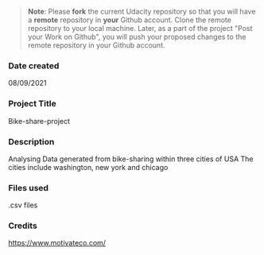>**Note**: Please **fork** the current Udacity repository so that you will have a **remote** repository in **your** Github account. Clone the remote repository to your local machine. Later, as a part of the project "Post your Work on Github", you will push your proposed changes to the remote repository in your Github account.

### Date created
08/09/2021

### Project Title
Bike-share-project

### Description
Analysing Data generated from bike-sharing within three cities of USA
The cities include washington, new york and chicago

### Files used
.csv files

### Credits
https://www.motivateco.com/
